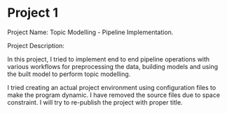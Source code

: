 # Project 1

Project Name: Topic Modelling - Pipeline Implementation.

Project Description:

In this project, I tried to implement end to end pipeline operations with various workflows for preprocessing the data, building models and using the built model to perform topic modelling.

I tried creating an actual project environment using configuration files to make the program dynamic. I have removed the source files due to space constraint. I will try to re-publish the project with proper title.